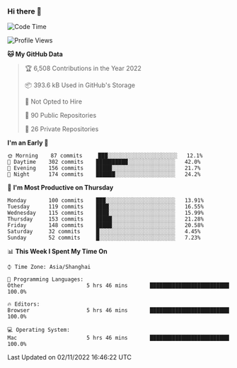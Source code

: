 ### Hi there 👋

<!--
**qbosen/qbosen** is a ✨ _special_ ✨ repository because its `README.md` (this file) appears on your GitHub profile.

Here are some ideas to get you started:

- 🔭 I’m currently working on ...
- 🌱 I’m currently learning ...
- 👯 I’m looking to collaborate on ...
- 🤔 I’m looking for help with ...
- 💬 Ask me about ...
- 📫 How to reach me: ...
- 😄 Pronouns: ...
- ⚡ Fun fact: ...
-->

<!--START_SECTION:waka-->
![Code Time](http://img.shields.io/badge/Code%20Time-1%2C062%20hrs%2053%20mins-blue)

![Profile Views](http://img.shields.io/badge/Profile%20Views-1-blue)

**🐱 My GitHub Data** 

> 🏆 6,508 Contributions in the Year 2022
 > 
> 📦 393.6 kB Used in GitHub's Storage 
 > 
> 🚫 Not Opted to Hire
 > 
> 📜 90 Public Repositories 
 > 
> 🔑 26 Private Repositories  
 > 
**I'm an Early 🐤** 

```text
🌞 Morning    87 commits     ███░░░░░░░░░░░░░░░░░░░░░░   12.1% 
🌆 Daytime    302 commits    ██████████░░░░░░░░░░░░░░░   42.0% 
🌃 Evening    156 commits    █████░░░░░░░░░░░░░░░░░░░░   21.7% 
🌙 Night      174 commits    ██████░░░░░░░░░░░░░░░░░░░   24.2%

```
📅 **I'm Most Productive on Thursday** 

```text
Monday       100 commits    ███░░░░░░░░░░░░░░░░░░░░░░   13.91% 
Tuesday      119 commits    ████░░░░░░░░░░░░░░░░░░░░░   16.55% 
Wednesday    115 commits    ████░░░░░░░░░░░░░░░░░░░░░   15.99% 
Thursday     153 commits    █████░░░░░░░░░░░░░░░░░░░░   21.28% 
Friday       148 commits    █████░░░░░░░░░░░░░░░░░░░░   20.58% 
Saturday     32 commits     █░░░░░░░░░░░░░░░░░░░░░░░░   4.45% 
Sunday       52 commits     █░░░░░░░░░░░░░░░░░░░░░░░░   7.23%

```


📊 **This Week I Spent My Time On** 

```text
⌚︎ Time Zone: Asia/Shanghai

💬 Programming Languages: 
Other                    5 hrs 46 mins       █████████████████████████   100.0%

🔥 Editors: 
Browser                  5 hrs 46 mins       █████████████████████████   100.0%

💻 Operating System: 
Mac                      5 hrs 46 mins       █████████████████████████   100.0%

```


 Last Updated on 02/11/2022 16:46:22 UTC
<!--END_SECTION:waka-->
